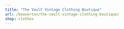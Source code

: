 ```yaml
---
title: "The Vault Vintage Clothing Boutique"
url: /beaverton/the-vault-vintage-clothing-boutique/
shop: clothes
---
```

